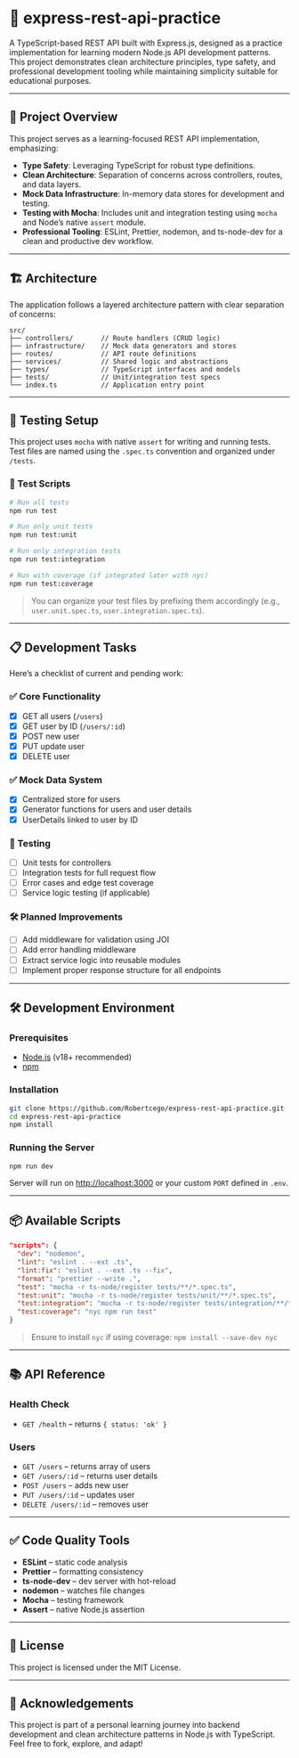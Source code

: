 # 📘 express-rest-api-practice

A TypeScript-based REST API built with Express.js, designed as a practice
implementation for learning modern Node.js API development patterns.  
This project demonstrates clean architecture principles, type safety, and
professional development tooling while maintaining simplicity suitable for
educational purposes.

---

## 🚀 Project Overview

This project serves as a learning-focused REST API implementation, emphasizing:

- **Type Safety**: Leveraging TypeScript for robust type definitions.
- **Clean Architecture**: Separation of concerns across controllers, routes, and
  data layers.
- **Mock Data Infrastructure**: In-memory data stores for development and
  testing.
- **Testing with Mocha**: Includes unit and integration testing using `mocha`
  and Node’s native `assert` module.
- **Professional Tooling**: ESLint, Prettier, nodemon, and ts-node-dev for a
  clean and productive dev workflow.

---

## 🏗️ Architecture

The application follows a layered architecture pattern with clear separation of
concerns:

```
src/
├── controllers/       // Route handlers (CRUD logic)
├── infrastructure/    // Mock data generators and stores
├── routes/            // API route definitions
├── services/          // Shared logic and abstractions
├── types/             // TypeScript interfaces and models
├── tests/             // Unit/integration test specs
└── index.ts           // Application entry point
```

---

## 🧪 Testing Setup

This project uses `mocha` with native `assert` for writing and running tests.  
Test files are named using the `.spec.ts` convention and organized under
`/tests`.

### 📜 Test Scripts

```bash
# Run all tests
npm run test

# Run only unit tests
npm run test:unit

# Run only integration tests
npm run test:integration

# Run with coverage (if integrated later with nyc)
npm run test:coverage
```

> You can organize your test files by prefixing them accordingly (e.g.,
> `user.unit.spec.ts`, `user.integration.spec.ts`).

---

## 📋 Development Tasks

Here’s a checklist of current and pending work:

### ✅ Core Functionality

- [x] GET all users (`/users`)
- [x] GET user by ID (`/users/:id`)
- [x] POST new user
- [x] PUT update user
- [x] DELETE user

### ✅ Mock Data System

- [x] Centralized store for users
- [x] Generator functions for users and user details
- [x] UserDetails linked to user by ID

### 🧪 Testing

- [ ] Unit tests for controllers
- [ ] Integration tests for full request flow
- [ ] Error cases and edge test coverage
- [ ] Service logic testing (if applicable)

### 🛠️ Planned Improvements

- [ ] Add middleware for validation using JOI
- [ ] Add error handling middleware
- [ ] Extract service logic into reusable modules
- [ ] Implement proper response structure for all endpoints

---

## 🛠️ Development Environment

### Prerequisites

- [Node.js](https://nodejs.org/) (v18+ recommended)
- [npm](https://www.npmjs.com/)

### Installation

```bash
git clone https://github.com/Robertcego/express-rest-api-practice.git
cd express-rest-api-practice
npm install
```

### Running the Server

```bash
npm run dev
```

Server will run on [http://localhost:3000](http://localhost:3000) or your custom
`PORT` defined in `.env`.

---

## 📦 Available Scripts

```json
"scripts": {
  "dev": "nodemon",
  "lint": "eslint . --ext .ts",
  "lint:fix": "eslint . --ext .ts --fix",
  "format": "prettier --write .",
  "test": "mocha -r ts-node/register tests/**/*.spec.ts",
  "test:unit": "mocha -r ts-node/register tests/unit/**/*.spec.ts",
  "test:integration": "mocha -r ts-node/register tests/integration/**/*.spec.ts",
  "test:coverage": "nyc npm run test"
}
```

> Ensure to install `nyc` if using coverage: `npm install --save-dev nyc`

---

## 📚 API Reference

### Health Check

- `GET /health` – returns `{ status: 'ok' }`

### Users

- `GET /users` – returns array of users
- `GET /users/:id` – returns user details
- `POST /users` – adds new user
- `PUT /users/:id` – updates user
- `DELETE /users/:id` – removes user

---

## ✅ Code Quality Tools

- **ESLint** – static code analysis
- **Prettier** – formatting consistency
- **ts-node-dev** – dev server with hot-reload
- **nodemon** – watches file changes
- **Mocha** – testing framework
- **Assert** – native Node.js assertion

---

## 📄 License

This project is licensed under the MIT License.

---

## 🙌 Acknowledgements

This project is part of a personal learning journey into backend development and
clean architecture patterns in Node.js with TypeScript. Feel free to fork,
explore, and adapt!
